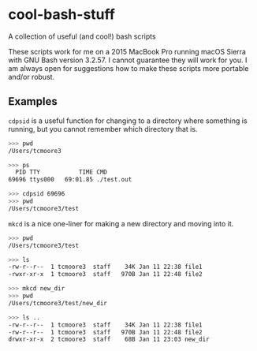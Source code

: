 # cool-bash-stuff
A collection of useful (and cool!) bash scripts

These scripts work for me on a 2015 MacBook Pro running macOS Sierra with GNU Bash version 3.2.57. I cannot guarantee they will work for you. I am always open for suggestions how to make these scripts more portable and/or robust. 

## Examples
```cdpsid``` is a useful function for changing to a directory where something is running, but you cannot remember which directory that is.
```bash
>>> pwd
/Users/tcmoore3

>>> ps
  PID TTY           TIME CMD
69696 ttys000   69:01.85 ./test.out

>>> cdpsid 69696
>>> pwd
/Users/tcmoore3/test
```

```mkcd``` is a nice one-liner for making a new directory and moving into it.
```bash
>>> pwd
/Users/tcmoore3/test

>>> ls
-rw-r--r--  1 tcmoore3  staff    34K Jan 11 22:38 file1
-rwxr-xr-x  1 tcmoore3  staff   970B Jan 11 22:48 file2

>>> mkcd new_dir
>>> pwd
/Users/tcmoore3/test/new_dir

>>> ls ..
-rw-r--r--  1 tcmoore3  staff    34K Jan 11 22:38 file1
-rw-r--r--  1 tcmoore3  staff   970B Jan 11 22:48 file2
drwxr-xr-x  2 tcmoore3  staff    68B Jan 11 23:03 new_dir

```
